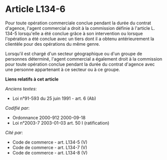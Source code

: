 # Article L134-6

Pour toute opération commerciale conclue pendant la durée du contrat d'agence, l'agent commercial a droit à la commission
définie à l'article L. 134-5 lorsqu'elle a été conclue grâce à son intervention ou lorsque l'opération a été conclue avec un
tiers dont il a obtenu antérieurement la clientèle pour des opérations du même genre. 

Lorsqu'il est chargé d'un secteur géographique ou d'un groupe de personnes déterminé, l'agent commercial a également droit à
la commission pour toute opération conclue pendant la durée du contrat d'agence avec une personne appartenant à ce secteur ou
à ce groupe.

**Liens relatifs à cet article**

_Anciens textes_:

  - Loi n°91-593 du 25 juin 1991 - art. 6 (Ab)

_Codifié par_:

  - Ordonnance 2000-912 2000-09-18
  - Loi n°2003-7 2003-01-03 art. 50 I (ratification)

_Cité par_:

  - Code de commerce - art. L134-5 (V)
  - Code de commerce - art. L134-7 (V)
  - Code de commerce - art. L134-8 (V)
